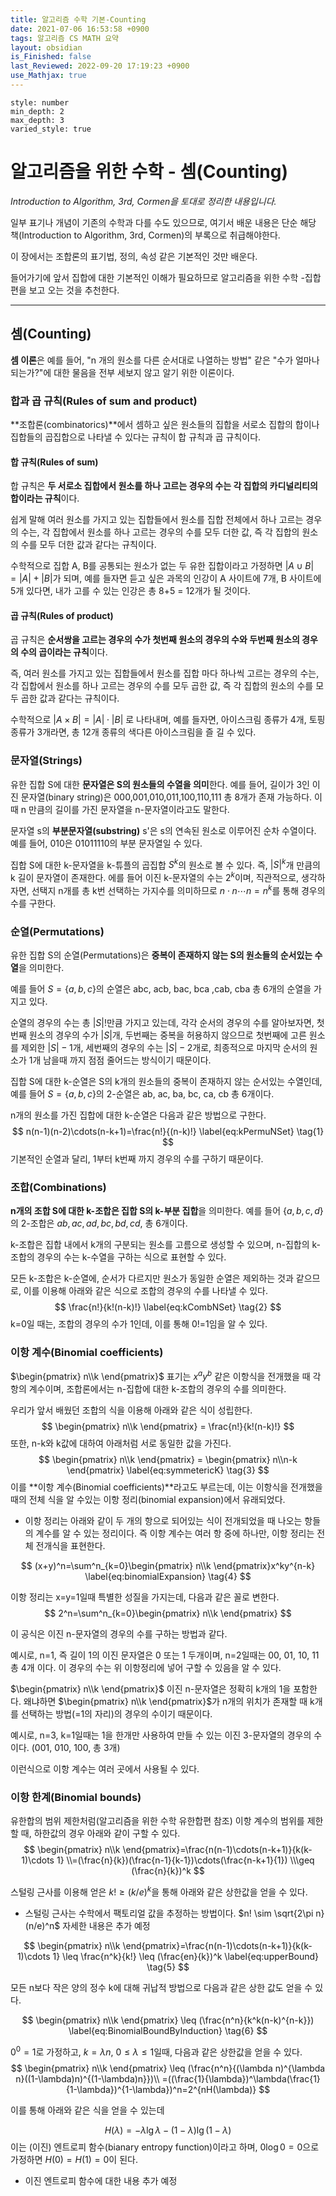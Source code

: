 ```yaml
---
title: 알고리즘 수학 기본-Counting
date: 2021-07-06 16:53:58 +0900
tags: 알고리즘 CS MATH 요약
layout: obsidian
is_Finished: false
last_Reviewed: 2022-09-20 17:19:23 +0900
use_Mathjax: true
---
```

```toc
style: number
min_depth: 2
max_depth: 3
varied_style: true
```

# 알고리즘을 위한 수학 - 셈(Counting)

_Introduction to Algorithm, 3rd, Cormen을 토대로 정리한 내용입니다._

일부 표기나 개념이 기존의 수학과 다를 수도 있으므로, 여기서 배운 내용은 단순 해당 책(Introduction to Algorithm, 3rd, Cormen)의 부록으로 취급해야한다.

이 장에서는 조합론의 표기법, 정의, 속성 같은 기본적인 것만 배운다.

들어가기에 앞서 집합에 대한 기본적인 이해가 필요하므로 알고리즘을 위한 수학 -집합 편을 보고 오는 것을 추천한다.

----

## 셈(Counting)

**셈 이론**은 예를 들어, "n 개의 원소를 다른 순서대로 나열하는 방법" 같은 "수가 얼마나 되는가?"에 대한 물음을 전부 세보지 않고 알기 위한 이론이다. 

### 합과 곱 규칙(Rules of sum and product)

**조합론(combinatorics)**에서 셈하고 싶은 원소들의 집합을 서로소 집합의 합이나 집합들의 곱집합으로 나타낼 수 있다는 규칙이 합 규칙과 곱 규칙이다.

#### 합 규칙(Rules of sum)

합 규칙은 **두 서로소 집합에서 원소를 하나 고르는 경우의 수는 각 집합의 카디널리티의 합이라는 규칙**이다.

쉽게 말해 여러 원소를 가지고 있는 집합들에서 원소를 집합 전체에서 하나 고르는 경우의 수는, 각 집합에서 원소를 하나 고르는 경우의 수를 모두 더한 값, 즉 각 집합의 원소의 수를 모두 더한 값과 같다는 규칙이다.

수학적으로 집합 A, B를 공통되는 원소가 없는 두 유한 집합이라고 가정하면 $|A \cup B|=|A|+|B|$가 되며, 예를 들자면 듣고 싶은 과목의 인강이 A 사이트에 7개, B 사이트에 5개 있다면, 내가 고를 수 있는 인강은 총 8+5 = 12개가 될 것이다.

#### 곱 규칙(Rules of product)

곱 규칙은 **순서쌍을 고르는 경우의 수가 첫번째 원소의 경우의 수와 두번째 원소의 경우의 수의 곱이라는 규칙**이다.

즉, 여러 원소를 가지고 있는 집합들에서 원소를 집합 마다 하나씩 고르는 경우의 수는, 각 집합에서 원소를 하나 고르는 경우의 수를 모두 곱한 값, 즉 각 집합의 원소의 수를 모두 곱한 값과 같다는 규칙이다.

수학적으로 $|A\times B|=|A|\cdot |B|$ 로 나타내며, 예를 들자면, 아이스크림 종류가 4개, 토핑 종류가 3개라면, 총 12개 종류의 색다른 아이스크림을 즐 길 수 있다.



### 문자열(Strings)

유한 집합 S에 대한 **문자열은 S의 원소들의 수열을 의미**한다. 예를 들어, 길이가 3인 이진 문자열(binary string)은 000,001,010,011,100,110,111 총 8개가 존재 가능하다. 이때 n 만큼의 길이를 가진 문자열을 n-문자열이라고도 말한다.

문자열 s의 **부분문자열(substring)** s'은 s의 연속된 원소로 이루어진 순차 수열이다. 예를 들어, 010은 01011110의 부분 문자열일 수 있다.

집합 S에 대한 k-문자열을 k-튜플의 곱집합 $S^k$의 원소로 볼 수 있다. 즉, $|S|^k$개 만큼의 k 길이 문자열이 존재한다. 에를 들어 이진 k-문자열의 수는 $2^k$이며, 직관적으로, 생각하자면, 선택지 n개를 총 k번 선택하는 가지수를 의미하므로 $n\cdot n\cdots n = n^k$를 통해 경우의 수를 구한다.

### 순열(Permutations)

유한 집합 S의 순열(Permutations)은 **중복이 존재하지 않는 S의 원소들의 순서있는 수열**을 의미한다.

예를 들어 $S=\{a,b,c\}$의 순열은 abc, acb, bac, bca ,cab, cba 총 6개의 순열을 가지고 있다.

순열의 경우의 수는 총 $|S|!$만큼 가지고 있는데, 각각 순서의 경우의 수를 알아보자면, 첫번째 원소의 경우의 수가 $|S|$개, 두번째는 중복을 허용하지 않으므로 첫번째에 고른 원소를 제외한 $|S|-1$개, 세번째의 경우의 수는 $|S|-2$개로, 최종적으로 마지막 순서의 원소가 1개 남을때 까지 점점 줄어드는 방식이기 때문이다.

집합 S에 대한 k-순열은 S의 k개의 원소들의 중복이 존재하지 않는 순서있는 수열인데, 예를 들어 $S=\{a,b,c\}$의 2-순열은 ab, ac, ba, bc, ca, cb 총 6개이다.

 n개의 원소를 가진 집합에 대한 k-순열은 다음과 같은 방법으로 구한다.
$$
n(n-1)(n-2)\cdots(n-k+1)=\frac{n!}{(n-k)!}
\label{eq:kPermuNSet}
\tag{1}
$$
기본적인 순열과 달리, 1부터 k번째 까지 경우의 수를 구하기 때문이다. 

### 조합(Combinations)

**n개의 조합 S에 대한 k-조합은 집합 S의 k-부분 집합**을 의미한다. 예를 들어 $\{a,b,c,d\}$의 2-조합은 $ab, ac, ad, bc, bd, cd$, 총 6개이다.

k-조합은 집합 내에서 k개의 구분되는 원소를 고름으로 생성할 수 있으며, n-집합의 k-조합의 경우의 수는 k-수열을 구하는 식으로 표현할 수 있다. 

모든 k-조합은 k-순열에, 순서가 다르지만 원소가 동일한 순열은 제외하는 것과 같으므로, 이를 이용해 아래와 같은 식으로 조합의 경우의 수를 나타낼 수 있다.
$$
\frac{n!}{k!(n-k)!}
\label{eq:kCombNSet}
\tag{2}
$$
k=0일 때는, 조합의 경우의 수가 1인데, 이를 통해 0!=1임을 알 수 있다.

### 이항 계수(Binomial coefficients)

$\begin{pmatrix}
 n\\k
\end{pmatrix}$ 표기는  $x^ay^b$ 같은 이항식을 전개했을 때 각 항의 계수이며, 조합론에서는 n-집합에 대한 k-조합의 경우의 수를 의미한다. 

우리가 앞서 배웠던 조합의 식을 이용해 아래와 같은 식이 성립한다.
$$
\begin{pmatrix}
 n\\k
\end{pmatrix} = \frac{n!}{k!(n-k)!}
$$
또한, n-k와 k값에 대하여 아래처럼 서로 동일한 값을 가진다.
$$
\begin{pmatrix}
 n\\k
\end{pmatrix} = 
\begin{pmatrix}
 n\\n-k
\end{pmatrix}
\label{eq:symmetericK}
\tag{3}
$$
이를 **이항 계수(Binomial coefficients)**라고도 부르는데, 이는 이항식을 전개했을 때의 전체 식을 알 수있는 이항 정리(binomial expansion)에서 유래되었다.

- 이항 정리는 아래와 같이 두 개의 항으로 되어있는 식이 전개되었을 때 나오는 항들의 계수를 알 수 있는 정리이다. 즉 이항 계수는 여러 항 중에 하나만, 이항 정리는 전체 전개식을 표현한다.

$$
(x+y)^n=\sum^n_{k=0}\begin{pmatrix}
 n\\k
\end{pmatrix}x^ky^{n-k}
\label{eq:binomialExpansion}
\tag{4}
$$

이항 정리는 x=y=1일때 특별한 성질을 가지는데, 다음과 같은 꼴로 변한다.
$$
2^n=\sum^n_{k=0}\begin{pmatrix}
 n\\k
\end{pmatrix}
$$

이 공식은 이진 n-문자열의 경우의 수를 구하는 방법과 같다.

예시로, n=1, 즉 길이 1의 이진 문자열은 0 또는 1 두개이며, n=2일때는 00, 01, 10, 11 총 4개 이다. 이 경우의 수는 위 이항정리에 넣어 구할 수 있음을 알 수 있다.

 $\begin{pmatrix}
 n\\k
\end{pmatrix}$ 이진 n-문자열은 정확히 k개의 1을 포함한다. 왜냐하면 $\begin{pmatrix}
 n\\k
\end{pmatrix}$가 n개의 위치가 존재할 때 k개를 선택하는 방법(=1의 자리)의 경우의 수이기 때문이다. 

예시로, n=3, k=1일때는 1을 한개만 사용하여 만들 수 있는 이진 3-문자열의 경우의 수이다. (001, 010, 100, 총 3개)

이런식으로 이항 계수는 여러 곳에서 사용될 수 있다.

### 이항 한계(Binomial bounds)

유한합의 범위 제한처럼(알고리즘을 위한 수학 유한합편 참조) 이항 계수의 범위를 제한할 때, 하한값의 경우 아래와 같이 구할 수 있다.
$$
\begin{pmatrix}
 n\\k
\end{pmatrix}=\frac{n(n-1)\cdots(n-k+1)}{k(k-1)\cdots 1}
\\=(\frac{n}{k})(\frac{n-1}{k-1})\cdots(\frac{n-k+1}{1})
\\\geq (\frac{n}{k})^k
$$



스털링 근사를 이용해 얻은 $k! \geq (k/e)^k$을 통해 아래와 같은 상한값을 얻을 수 있다. 

- 스털링 근사는 수학에서 팩토리얼 값을 추정하는 방법이다. $n! \sim \sqrt{2\pi n}(n/e)^n$ 자세한 내용은 추가 예정


$$
\begin{pmatrix}
 n\\k
\end{pmatrix}=\frac{n(n-1)\cdots(n-k+1)}{k(k-1)\cdots 1} \leq \frac{n^k}{k!} \leq (\frac{en}{k})^k
\label{eq:upperBound}
\tag{5}
$$

모든 n보다 작은 양의 정수 k에 대해 귀납적 방법으로 다음과 같은 상한 값도 얻을 수 있다.

$$
\begin{pmatrix}
 n\\k
\end{pmatrix} \leq (\frac{n^n}{k^k(n-k)^{n-k}})
\label{eq:BinomialBoundByInduction}
\tag{6}
$$

$0^0=1$로 가정하고, $k=\lambda n,\ 0\leq \lambda \leq 1$일때, 다음과 같은 상한값을 얻을 수 있다.
$$
\begin{pmatrix}
 n\\k
\end{pmatrix} \leq (\frac{n^n}{(\lambda n)^{\lambda n}((1-\lambda)n)^{(1-\lambda)n}})\\
=((\frac{1}{\lambda})^\lambda(\frac{1}{1-\lambda})^{1-\lambda})^n=2^{nH(\lambda)}
$$

이를 통해 아래와 같은 식을 얻을 수 있는데

$$
H(\lambda)=-\lambda \lg \lambda -(1-\lambda)\lg(1-\lambda)
\label{eq:binaryEntropyFunction}
\tag{7}
$$
이는 (이진) 엔트로피 함수(bianary entropy function)이라고 하며, $0\log0 = 0$으로 가정하면 $H(0)=H(1)=0$이 된다.

- 이진 엔트로피 함수에 대한 내용 추가 예정

